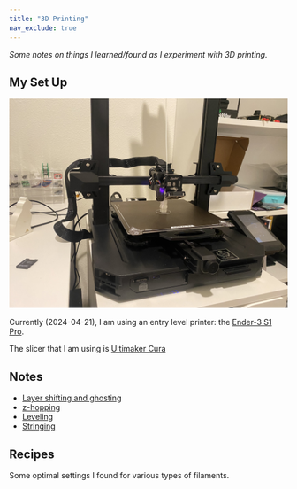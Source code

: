 ```yaml
---
title: "3D Printing"
nav_exclude: true
---
```


_Some notes on things I learned/found as I experiment with 3D printing._

## My Set Up
![ender-3-pro-photo](/images/ender-3-pro.jpeg)

Currently (2024-04-21), I am using an entry level printer: the [Ender-3 S1 Pro](https://www.creality.com/products/creality-ender-3-s1-pro-fdm-3d-printer).

The slicer that I am using is [Ultimaker Cura](https://ultimaker.com/software/ultimaker-cura/)

## Notes
- [Layer shifting and ghosting](/subpages/layer_shifting.md)
- [z-hopping](/subpages/z_hopping.md)
- [Leveling](/subpages/leveling.md)
- [Stringing](/subpages/stringing.md)

## Recipes
Some optimal settings I found for various types of filaments.